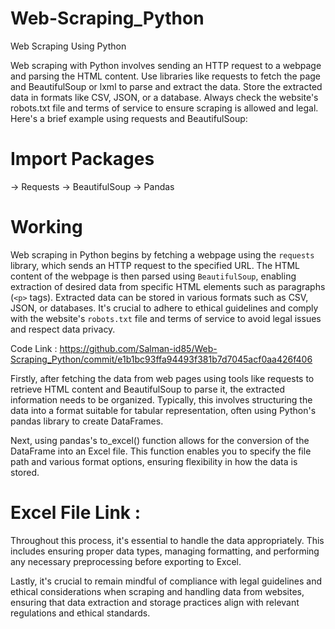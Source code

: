 # Web-Scraping_Python
Web Scraping Using Python

Web scraping with Python involves sending an HTTP request to a webpage and parsing the HTML content. Use libraries like requests to fetch the page and BeautifulSoup or lxml to parse and extract the data. Store the extracted data in formats like CSV, JSON, or a database. Always check the website's robots.txt file and terms of service to ensure scraping is allowed and legal. Here's a brief example using requests and BeautifulSoup:

# Import Packages 
   -> Requests 
   -> BeautifulSoup
   -> Pandas 

# Working

Web scraping in Python begins by fetching a webpage using the `requests` library, which sends an HTTP request to the specified URL. The HTML content of the webpage is then parsed using `BeautifulSoup`, enabling extraction of desired data from specific HTML elements such as paragraphs (`<p>` tags). Extracted data can be stored in various formats such as CSV, JSON, or databases. It's crucial to adhere to ethical guidelines and comply with the website's `robots.txt` file and terms of service to avoid legal issues and respect data privacy.

Code Link : https://github.com/Salman-id85/Web-Scraping_Python/commit/e1b1bc93ffa94493f381b7d7045acf0aa426f406

Firstly, after fetching the data from web pages using tools like requests to retrieve HTML content and BeautifulSoup to parse it, the extracted information needs to be organized. Typically, this involves structuring the data into a format suitable for tabular representation, often using Python's pandas library to create DataFrames.

Next, using pandas's to_excel() function allows for the conversion of the DataFrame into an Excel file. This function enables you to specify the file path and various format options, ensuring flexibility in how the data is stored.

# Excel File Link : 
Throughout this process, it's essential to handle the data appropriately. This includes ensuring proper data types, managing formatting, and performing any necessary preprocessing before exporting to Excel.

Lastly, it's crucial to remain mindful of compliance with legal guidelines and ethical considerations when scraping and handling data from websites, ensuring that data extraction and storage practices align with relevant regulations and ethical standards.
